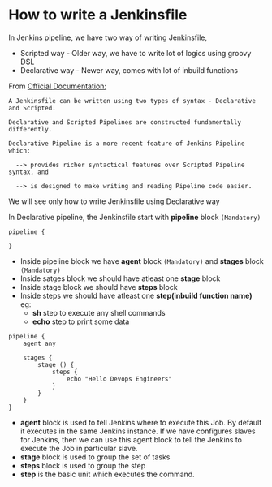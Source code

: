 # How to write a Jenkinsfile

In Jenkins pipeline, we have two way of writing Jenkinsfile,
* Scripted way - Older way, we have to write lot of logics using groovy DSL
* Declarative way - Newer way, comes with lot of inbuild functions

From [Official Documentation:](https://www.jenkins.io/doc/book/pipeline/)

```
A Jenkinsfile can be written using two types of syntax - Declarative and Scripted.

Declarative and Scripted Pipelines are constructed fundamentally differently.

Declarative Pipeline is a more recent feature of Jenkins Pipeline which:

  --> provides richer syntactical features over Scripted Pipeline syntax, and

  --> is designed to make writing and reading Pipeline code easier.
```

We will see only how to write Jenkinsfile using Declarative way

In Declarative pipeline, the Jenkinsfile start with **pipeline** block `(Mandatory)`

```
pipeline {

}
```

* Inside pipeline block we have **agent** block `(Mandatory)` and **stages** block `(Mandatory)`
* Inside satges block we should have atleast one **stage** block
* Inside stage block we should have **steps** block
* Inside steps we should have atleast one **step(inbuild function name)**
  eg:
    * **sh** step to execute any shell commands
    * **echo** step to print some data

```
pipeline {
    agent any

    stages {
        stage () {
            steps {
                echo "Hello Devops Engineers"
            }
        }
    }
}
```

* **agent** block is used to tell Jenkins where to execute this Job. By default it executes in the same Jenkins instance. If we have configures slaves for Jenkins, then we can use this agent block to tell the Jenkins to execute the Job in particular slave.
* **stage** block is used to group the set of tasks
* **steps** block is used to group the step
* **step** is the basic unit which executes the command.
